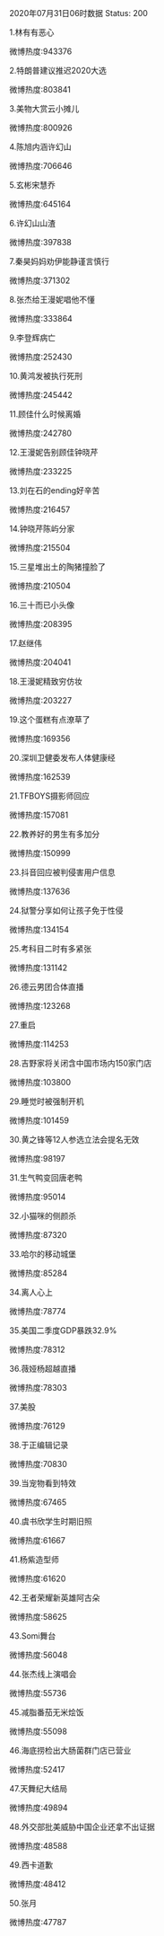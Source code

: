 2020年07月31日06时数据
Status: 200

1.林有有恶心

微博热度:943376

2.特朗普建议推迟2020大选

微博热度:803841

3.美物大赏云小摊儿

微博热度:800926

4.陈旭内涵许幻山

微博热度:706646

5.玄彬宋慧乔

微博热度:645164

6.许幻山山渣

微博热度:397838

7.秦昊妈妈劝伊能静谨言慎行

微博热度:371302

8.张杰给王漫妮唱他不懂

微博热度:333864

9.李登辉病亡

微博热度:252430

10.黄鸿发被执行死刑

微博热度:245442

11.顾佳什么时候离婚

微博热度:242780

12.王漫妮告别顾佳钟晓芹

微博热度:233225

13.刘在石的ending好辛苦

微博热度:216457

14.钟晓芹陈屿分家

微博热度:215504

15.三星堆出土的陶猪撞脸了

微博热度:210504

16.三十而已小头像

微博热度:208395

17.赵继伟

微博热度:204041

18.王漫妮精致穷仿妆

微博热度:203227

19.这个蛋糕有点潦草了

微博热度:169356

20.深圳卫健委发布人体健康经

微博热度:162539

21.TFBOYS摄影师回应

微博热度:157081

22.教养好的男生有多加分

微博热度:150999

23.抖音回应被判侵害用户信息

微博热度:137636

24.狱警分享如何让孩子免于性侵

微博热度:134154

25.考科目二时有多紧张

微博热度:131142

26.德云男团合体直播

微博热度:123268

27.重启

微博热度:114253

28.吉野家将关闭含中国市场内150家门店

微博热度:103800

29.睡觉时被强制开机

微博热度:101459

30.黄之锋等12人参选立法会提名无效

微博热度:98197

31.生气鸭变回唐老鸭

微博热度:95014

32.小猫咪的侧颜杀

微博热度:87320

33.哈尔的移动城堡

微博热度:85284

34.离人心上

微博热度:78774

35.美国二季度GDP暴跌32.9%

微博热度:78312

36.薇娅杨超越直播

微博热度:78303

37.美股

微博热度:76129

38.于正编辑记录

微博热度:70830

39.当宠物看到特效

微博热度:67465

40.虞书欣学生时期旧照

微博热度:61667

41.杨紫造型师

微博热度:61620

42.王者荣耀新英雄阿古朵

微博热度:58625

43.Somi舞台

微博热度:56048

44.张杰线上演唱会

微博热度:55736

45.减脂番茄无米烩饭

微博热度:55098

46.海底捞检出大肠菌群门店已营业

微博热度:52417

47.天舞纪大结局

微博热度:49894

48.外交部批美威胁中国企业还拿不出证据

微博热度:48588

49.西卡道歉

微博热度:48412

50.张月

微博热度:47787

